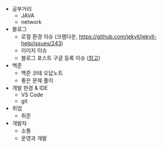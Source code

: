 - 공부거리
  - JAVA
  - network
- 블로그
  - 로컬 환경 이슈 (크램다운, https://github.com/jekyll/jekyll-help/issues/243)
  - 이미지 이슈
  - 블로그 포스트 구글 등록 이슈 ([참고](https://www.betterweb.or.kr/blog/%EC%84%9C%EC%B9%98-%EC%BD%98%EC%86%94-%EC%9D%B4%EC%95%BC%EA%B8%B0-6-%EA%B2%80%EC%83%89%EC%97%90-%EB%82%98%EC%98%A4%EC%A7%80-%EC%95%8A%EC%95%84%EC%9A%94/))
- 백준
  - 백준 코테 오답노트
  - 좋은 문제 풀이
- 개발 한경 & IDE
  - VS Code
  - git
- 취업
  - 취준
- 개발자
  - 소통
  - 운영과 개발
